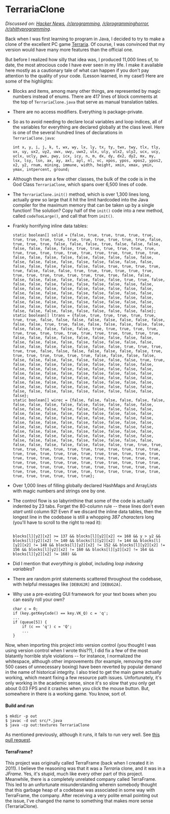 # TerrariaClone

*Discussed on: [Hacker
News](https://news.ycombinator.com/item?id=15460851),
[/r/programming](https://www.reddit.com/r/programming/comments/760kqv/terrariaclone_an_incomprehensible_hellscape_of/),
[/r/programminghorror](https://www.reddit.com/r/programminghorror/comments/7hhe9h/a_clone_of_terraria_defined_by_the_author_as_an/),
[/r/shittyprogramming](https://www.reddit.com/r/shittyprogramming/comments/761gbr/terrariaclone_an_incomprehensible_hellscape_of/).*

Back when I was first learning to program in Java, I decided to try to
make a clone of the excellent PC game [Terraria]. Of course, I was
convinced that my version would have many more features than the
official one.

But before I realized how silly that idea was, I produced 11,000 lines
of, to date, the most atrocious code I have ever seen in my life. I
make it available here mostly as a cautionary tale of what can happen
if you don't pay attention to the quality of your code. (Lesson
learned, in my case!) Here are some of the highlights:

* Blocks and items, among many other things, are represented by magic
  numbers instead of enums. There are 417 lines of block comments at
  the top of `TerrariaClone.java` that serve as manual translation
  tables.
* There are no access modifiers. Everything is package-private.
* So as to avoid needing to declare local variables and loop indices,
  all of the variables for everything are declared globally at the
  class level. Here is one of the several hundred lines of
  declarations in `TerrariaClone.java`:

    ```
    int x, y, i, j, k, t, wx, wy, lx, ly, tx, ty, twx, twy, tlx, tly, ux, uy, ux2, uy2, uwx, uwy, uwx2, ulx, uly, ulx2, uly2, ucx, ucy, uclx, ucly, pwx, pwy, icx, icy, n, m, dx, dy, dx2, dy2, mx, my, lsx, lsy, lsn, ax, ay, axl, ayl, nl, vc, xpos, ypos, xpos2, ypos2, x2, y2, rnum, mining, immune, width, height, xmin, xmax, ymin, ymax, intpercent, ground;
    ```

* Although there are a few other classes, the bulk of the code is in
  the God Class `TerrariaClone`, which spans over 6,500 lines of code.

* The `TerrariaClone.init()` method, which is over 1,300 lines long,
  actually grew so large that it hit the limit hardcoded into the Java
  compiler for the maximum memory that can be taken up by a single
  function! The solution? Copy half of the `init()` code into a new
  method, called `codeTooLarge()`, and call that from `init()`.

* Frankly horrifying inline data tables:

    ```
    static boolean[] solid = {false, true, true, true, true, true, true, true, true, true, true, true, true, true, true, true, false, true, true, true, false, false, false, true, false, false, false, false, false, false, false, true, true, true, true, true, true, true, true, true, true, true, true, true, true, true, true, true, false, false, false, false, false, false, false, false, false, false, false, false, false, false, false, false, false, false, false, false, false, false, false, false, true, true, true, true, true, false, false, false, true, true, true, true, true, true, true, true, true, true, true, true, true, true, false, false, false, false, false, false, false, false, false, true, true, false, false, false, false, false, false, false, false, false, false, false, false, false, false, false, false, false, false, false, false, false, false, false, false, false, false, false, false, false, false, false, false, false, false, false, false, false, false, false, false, false, false, false, false, false, false, false, false, false, false, false, false, false, false, false, false, false, false, false, false, false, false, false, false};
    static boolean[] ltrans = {false, true, true, true, true, true, true, true, false, false, false, false, false, false, false, false, false, false, true, true, false, false, false, false, false, false, false, false, false, false, false, true, true, true, true, true, true, true, true, true, true, true, true, true, true, true, true, false, false, false, false, false, false, false, false, false, false, false, false, false, false, false, false, false, false, false, false, false, false, false, false, false, true, true, true, true, true, false, false, false, false, false, false, false, true, true, true, true, true, true, true, false, false, false, false, false, false, false, false, false, false, false, false, true, true, false, false, false, false, false, false, false, false, false, false, false, false, false, false, false, false, false, false, false, false, false, false, false, false, false, false, false, false, false, false, false, false, false, false, false, false, false, false, false, false, false, false, false, false, false, false, false, false, false, false, false, false, false, false, false, false, false, false, false, false, false, false, false, false};
    static boolean[] wirec = {false, false, false, false, false, false, false, false, false, false, false, false, false, false, false, false, false, false, false, false, false, false, false, false, false, false, false, false, false, false, false, false, false, false, false, false, false, false, false, false, false, false, false, false, false, false, false, false, false, false, false, false, false, false, false, false, false, false, false, false, false, false, false, false, false, false, false, false, false, false, false, false, false, false, false, false, false, false, false, false, false, false, false, false, false, false, false, false, false, false, false, false, false, false, true, true, true, true, true, true, true, true, true, true, true, true, true, true, true, true, true, true, true, true, true, true, true, true, true, true, true, true, true, true, true, true, true, true, true, true, true, true, true, true, true, true, true, true, true, true, true, true, true, true, true, true, true, true, true, true, true, true, true, true, true, true, true, true, true, true, true, true, true, true, true, true, true, true, true};
    ```

* Over 1,000 lines of filling globally declared HashMaps and
  ArrayLists with magic numbers and strings one by one.

* The control flow is so labyrinthine that some of the code is
  actually indented by 23 tabs. Forget the 80-column rule -- these
  lines don't even *start* until column 92! Even if we discard the inline
  data tables, then the longest line in the codebase is still a
  whopping *387 characters* long (you'll have to scroll to the right
  to read it):

    ```
                                                                                                     blocks[l][y2][x2] >= 137 && blocks[l][y2][x2] <= 168 && y > y2 && blocks[l][y2][x2] != 140 && blocks[l][y2][x2] != 144 && blocks[l][y2][x2] != 148 && blocks[l][y2][x2] != 152 && blocks[l][y2][x2] != 156 && blocks[l][y2][x2] != 160 && blocks[l][y2][x2] != 164 && blocks[l][y2][x2] != 168) &&
    ```

* Did I mention that *everything is global*, including *loop indexing
  variables*?

* There are random print statements scattered throughout the codebase,
  with helpful messages like `[DEBUG2R]` and `[DEBUG2A]`.

* Why use a pre-existing GUI framework for your text boxes when you
  can easily roll your own?

    ```
    char c = 0;
    if (key.getKeyCode() == key.VK_Q) c = 'q';
    ...
    if (queue[5]) {
        if (c == 'q') c = 'Q';
        ...
    }
    ```

Now, when importing this project into version control (you thought I
was using version control when I wrote this??), I did fix a few of the
most blatantly horrible style violations -- for instance, I normalized
the whitespace, although other improvements (for example, removing the
over 500 cases of unnecessary boxing) have been reverted by popular
demand in the name of historical integrity. I also tried to get the
main game actually working, which meant fixing a few resource path
issues. Unfortunately, it's only working in the academic sense, since
it's so slow that you only get about 0.03 FPS and it crashes when you
click the mouse button. But, somewhere in there is a working game. You
know, sort of.

#### Build and run

```
$ mkdir -p out
$ javac -d out src/*.java
$ java -cp out:textures TerrariaClone
```

As mentioned previously, although it runs, it fails to run very well.
See [this pull request][fix-bugs].

#### TerraFrame?

This project was originally called TerraFrame (back when I created it
in 2011). I believe the reasoning was that it was a *Terra*ria clone,
and it was in a J*Frame*. Yes, it's stupid, much like every other part
of this project. Meanwhile, there is a completely unrelated company
called TerraFrame. This led to an unfortunate misunderstanding wherein
somebody thought that this garbage heap of a codebase was associated
in some way with TerraFrame, the company. After receiving a very
polite email pointing out the issue, I've changed the name to
something that makes more sense (TerrariaClone).

[fix-bugs]: https://github.com/raxod502/TerrariaClone/pull/12
[terraria]: https://terraria.org/
